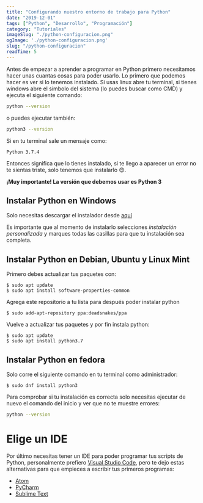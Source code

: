 ```yaml
---
title: "Configurando nuestro entorno de trabajo para Python"
date: "2019-12-01"
tags: ["Python", "Desarrollo", "Programación"]
category: "Tutoriales"
imageSlug: "./python-configuracion.png"
ogImage: './python-configuracion.png'
slug: "/python-configuracion"
readTime: 5
---
```


Antes de empezar a aprender a programar en Python primero necesitamos hacer unas cuantas cosas para poder usarlo. Lo primero que podemos hacer es ver si lo tenemos instalado. Si usas linux abre tu terminal, si tienes windows abre el símbolo del sistema (lo puedes buscar como CMD) y ejecuta el siguiente comando:

```bash
python --version
```

o puedes ejecutar también:

```bash
python3 --version
```

Si en tu terminal sale un mensaje como:

```
Python 3.7.4
```

Entonces significa que lo tienes instalado, si te llego a aparecer un error no te sientas triste, solo tenemos que instalarlo 😊.

**¡Muy importante! La versión que debemos usar es Python 3**

## Instalar Python en Windows

Solo necesitas descargar el instalador desde [aquí](https://www.python.org/downloads/windows/)

Es importante que al momento de instalarlo selecciones *instalación personalizada* y marques todas las casillas para que tu instalación sea completa.

## Instalar Python en Debian, Ubuntu y Linux Mint

Primero debes actualizar tus paquetes con:

```
$ sudo apt update
$ sudo apt install software-properties-common
```

Agrega este repositorio a tu lista para después poder instalar python


```
$ sudo add-apt-repository ppa:deadsnakes/ppa
```

Vuelve a actualizar tus paquetes y por fin instala python:

```
$ sudo apt update
$ sudo apt install python3.7
```

## Instalar Python en fedora

Solo corre el siguiente comando en tu terminal como administrador:

```
$ sudo dnf install python3
```

Para comprobar si tu instalación es correcta solo necesitas ejecutar de nuevo el comando del inicio y ver que no te muestre errores:

```bash
python --version
```

# Elige un IDE

Por último necesitas tener un IDE para poder programar tus scripts de Python, personalmente prefiero [Visual Studio Code](https://code.visualstudio.com), pero te dejo estas alternativas para que empieces a escribir tus primeros programas:

- [Atom](https://atom.io)
- [PyCharm](https://www.jetbrains.com/pycharm)
- [Sublime Text](https://www.sublimetext.com)


